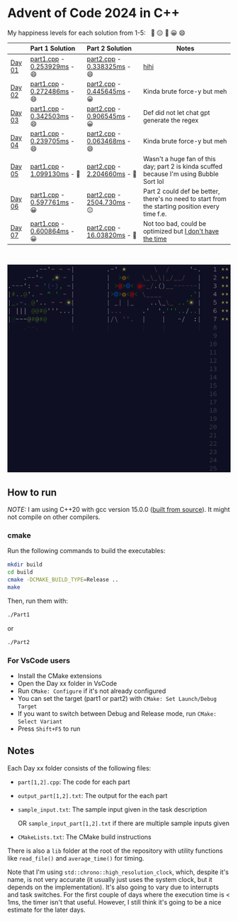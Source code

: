 # Advent of Code 2024 in C++

My happiness levels for each solution from 1-5: &nbsp; 🤨 😐 🙂 😀 😄

|                                               | Part 1 Solution                                                                | Part 2 Solution                                                               | Notes                                                                                                                 |
|:----------------------------------------------|:-------------------------------------------------------------------------------|:------------------------------------------------------------------------------|-----------------------------------------------------------------------------------------------------------------------|
| [Day 01](https://adventofcode.com/2024/day/1) | [part1.cpp](Day%2001/part1.cpp) - [0.253929ms](Day%2001/output_part1.txt) - 😄 | [part2.cpp](Day%2001/part2.cpp) - [0.338325ms](Day%2001/output_part2.txt) - 😄 | [hihi](https://www.reddit.com/r/adventofcode/comments/1h3w7mc/2024_day_1_no_llms_here/)                               |
| [Day 02](https://adventofcode.com/2024/day/2) | [part1.cpp](Day%2002/part1.cpp) - [0.272486ms](Day%2002/output_part1.txt) - 😄 | [part2.cpp](Day%2002/part2.cpp) - [0.445645ms](Day%2002/output_part2.txt) - 😀 | Kinda brute force-y but meh                                                                                           |
| [Day 03](https://adventofcode.com/2024/day/3) | [part1.cpp](Day%2003/part1.cpp) - [0.342503ms](Day%2003/output_part1.txt) - 😄 | [part2.cpp](Day%2003/part2.cpp) - [0.906545ms](Day%2003/output_part2.txt) - 😀 | Def did not let chat gpt generate the regex                                                                           |
| [Day 04](https://adventofcode.com/2024/day/4) | [part1.cpp](Day%2004/part1.cpp) - [0.239705ms](Day%2004/output_part1.txt) - 😄 | [part2.cpp](Day%2004/part2.cpp) - [0.063468ms](Day%2004/output_part2.txt) - 😄 | Kinda brute force-y but meh                                                                                           |
| [Day 05](https://adventofcode.com/2024/day/5) | [part1.cpp](Day%2005/part1.cpp) - [1.099130ms](Day%2005/output_part1.txt) - 🙂 | [part2.cpp](Day%2005/part2.cpp) - [2.204660ms](Day%2005/output_part2.txt) - 🙂 | Wasn't a huge fan of this day; part 2 is kinda scuffed because I'm using Bubble Sort lol                              |
| [Day 06](https://adventofcode.com/2024/day/6) | [part1.cpp](Day%2006/part1.cpp) - [0.597761ms](Day%2006/output_part1.txt) - 😀 | [part2.cpp](Day%2006/part2.cpp) - [2504.730ms](Day%2006/output_part2.txt) - 😐 | Part 2 could def be better, there's no need to start from the starting position every time f.e.                       |
| [Day 07](https://adventofcode.com/2024/day/7) | [part1.cpp](Day%2007/part1.cpp) - [0.600864ms](Day%2007/output_part1.txt) - 😀 | [part2.cpp](Day%2007/part2.cpp) - [16.03820ms](Day%2007/output_part2.txt) - 🙂 | Not too bad, could be optimized but [I don't have the time](https://media.tenor.com/pBxKoe4krm0AAAAj/noooo-emote.gif) |

&nbsp;

![Advent of Code 2024 Art](art7.png)

## How to run

*NOTE:* I am using C++20 with gcc version 15.0.0 ([built from source](https://gcc.gnu.org/install/index.html)). It might not compile on other compilers.

### cmake

Run the following commands to build the executables:

```bash
mkdir build
cd build
cmake -DCMAKE_BUILD_TYPE=Release ..
make
```

Then, run them with:

```bash
./Part1
```

or

```bash
./Part2
```

### For VsCode users

- Install the CMake extensions
- Open the Day xx folder in VsCode
- Run `CMake: Configure` if it's not already configured
- You can set the target (part1 or part2) with `CMake: Set Launch/Debug Target`
- If you want to switch between Debug and Release mode, run `CMake: Select Variant`
- Press `Shift+F5` to run

## Notes

Each Day xx folder consists of the following files:
- `part[1,2].cpp`: The code for each part
- `output_part[1,2].txt`: The output for the each part
- `sample_input.txt`: The sample input given in the task description

  OR `sample_input_part[1,2].txt` if there are multiple sample inputs given
  
- `CMakeLists.txt`: The CMake build instructions

There is also a `lib` folder at the root of the repository with utility functions like `read_file()` and `average_time()` for timing.

Note that I'm using `std::chrono::high_resolution_clock`, which, despite it's name, is not very accurate (it usually just uses the system clock, but it depends on the implementation).
It's also going to vary due to interrupts and task switches.
For the first couple of days where the execution time is < 1ms, the timer isn't that useful. However, I still think it's going to be a nice estimate for the later days.
